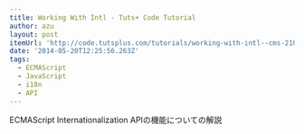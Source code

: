```yaml
---
title: Working With Intl - Tuts+ Code Tutorial
author: azu
layout: post
itemUrl: 'http://code.tutsplus.com/tutorials/working-with-intl--cms-21082'
date: '2014-05-20T12:25:56.263Z'
tags:
  - ECMAScript
  - JavaScript
  - i18n
  - API
---
```

ECMAScript Internationalization APIの機能についての解説

